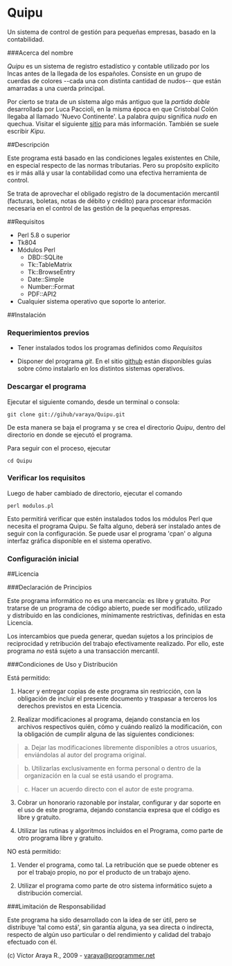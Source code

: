 Quipu
=====

Un sistema de control de gestión para pequeñas empresas, basado en la 
contabilidad.

###Acerca del nombre

*Quipu* es un sistema de registro estadístico y contable utilizado por los 
Incas antes de la llegada de los españoles. Consiste en un grupo de cuerdas de
colores --cada una con distinta cantidad de nudos-- que están amarradas a una
cuerda principal. 

Por cierto se trata de un sistema algo más antiguo que la *partida 
doble* desarrollada por Luca Paccioli, en la misma época en que Cristobal
Colón llegaba al llamado 'Nuevo Continente'. La palabra *quipu* significa 
*nudo* en quechua. Visitar el siguiente [sitio][ref] para más información. 
También se suele escribir *Kipu*.


   [ref]: http://incas.perucultural.org.pe/histec2.htm


##Descripción

Este programa está basado en las condiciones legales existentes en Chile,
en especial respecto de las normas tributarias. Pero su propósito explícito
es ir más allá y usar la contabilidad como una efectiva herramienta de 
control.

Se trata de aprovechar el obligado registro de la documentación
mercantil (facturas, boletas, notas de débito y crédito) para procesar
información necesaria en el control de las gestión de la pequeñas
empresas.


##Requisitos

+ Perl 5.8 o superior
+ Tk804
+ Módulos Perl 
  - DBD::SQLite
  - Tk::TableMatrix
  - Tk::BrowseEntry
  - Date::Simple
  - Number::Format
  - PDF::API2
+ Cualquier sistema operativo que soporte lo anterior.


##Instalación

### Requerimientos previos

+ Tener instalados todos los programas definidos como *Requisitos*
+ Disponer del programa *git*. En el sitio [github][] están disponibles
guías sobre cómo instalarlo en los distintos sistemas operativos.


	[github]: http://github.com/guides/home


### Descargar el programa

Ejecutar el siguiente comando, desde un terminal o consola: 

	git clone git://gihub/varaya/Quipu.git
	
De esta manera se baja el programa y se crea el directorio *Quipu*, dentro
del directorio en donde se ejecutó el programa.

Para seguir con el proceso, ejecutar 

	cd Quipu


### Verificar los requisitos

Luego de haber cambiado de directorio, ejecutar el comando

	perl modulos.pl
	
Esto permitirá verificar que estén instalados todos los módulos Perl que
necesita el programa Quipu. Se falta alguno, deberá ser instalado antes 
de seguir con la configuración. Se puede usar el programa 'cpan' o alguna
interfaz gráfica disponible en el sistema operativo.

### Configuración inicial



##Licencia

###Declaración de Principios

Este programa informático no es una mercancía: es libre y gratuito. Por 
tratarse de un programa de código abierto, puede ser modificado, utilizado 
y distribuido en las condiciones, mínimamente restrictivas, definidas en 
esta Licencia.

Los intercambios que pueda generar, quedan sujetos a los principios de 
reciprocidad y retribución del trabajo efectivamente realizado. Por ello,
este programa *no* está sujeto a una transacción mercantil.


###Condiciones de Uso y Distribución

Está permitido:

1. Hacer y entregar copias de este programa sin restricción,
   con la obligación de incluir el presente documento y 
   traspasar a terceros los derechos previstos en esta
   Licencia.

2. Realizar modificaciones al programa, dejando constancia en 
   los archivos respectivos quién, cómo y cuándo realizó la
   modificación, con la obligación de cumplir alguna de las 
   siguientes condiciones:

>  a. Dejar las modificaciones libremente disponibles a otros usuarios, enviándolas al autor del programa original.
      
>  b. Utilizarlas exclusivamente en forma personal o dentro de la organización en la cual se está usando el programa.
      
>  c. Hacer un acuerdo directo con el autor de este programa.

3. Cobrar un honorario razonable por instalar, configurar y
   dar soporte en el uso de este programa, dejando constancia
   expresa que el código es libre y gratuito.

4. Utilizar las rutinas y algoritmos incluidos en el Programa,
   como parte de otro programa libre y gratuito.

NO está permitido:

1. Vender el programa, como tal. La retribución que se puede
   obtener es por el trabajo propio, no por el producto de un
   trabajo ajeno.

2. Utilizar el programa como parte de otro sistema informático
   sujeto a distribución comercial.


###Limitación de Responsabilidad

Este programa ha sido desarrollado con la idea de ser útil, pero se 
distribuye 'tal como está', sin garantía alguna, ya  sea directa o 
indirecta, respecto de algún uso particular o del rendimiento y calidad 
del trabajo efectuado con él.

(c) Víctor Araya R., 2009 - <varaya@programmer.net>
